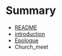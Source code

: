 # Summary

* [README](README.md)
* [introduction](introduction.md)
* [Epologue](epologue.md)
* Church_meet

